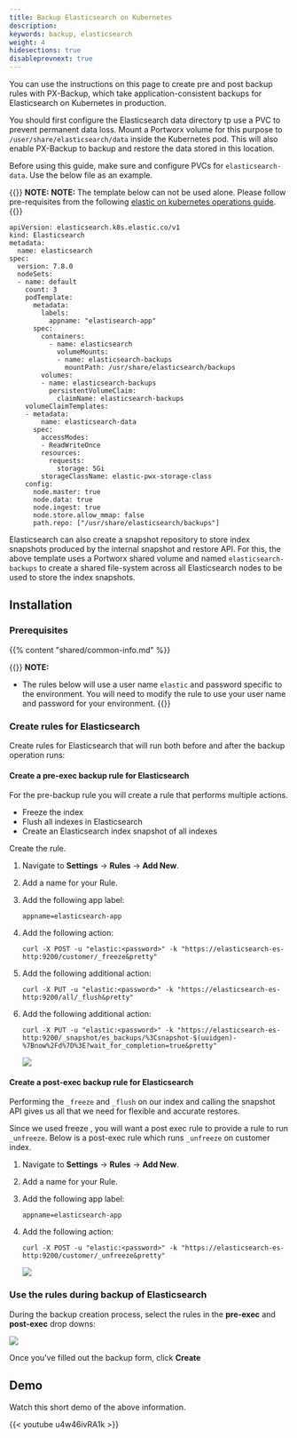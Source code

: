 ```yaml
---
title: Backup Elasticsearch on Kubernetes
description: 
keywords: backup, elasticsearch
weight: 4
hidesections: true
disableprevnext: true
---
```


You can use the instructions on this page to create pre and post backup rules with PX-Backup, which take application-consistent backups for Elasticsearch on Kubernetes in production.

You should first configure the Elasticsearch data directory tp use a PVC to prevent permanent data loss. Mount a Portworx volume for this purpose to `/user/share/elasticsearch/data` inside the Kubernetes pod. This will also enable PX-Backup to backup and restore the data stored in this location.

Before using this guide, make sure and configure PVCs for `elasticsearch-data`. Use the below file as an example. 

{{<info>}}
**NOTE:** 
**NOTE:** The template below can not be used alone. Please follow pre-requisites from the following [elastic on kubernetes operations guide](https://www.elastic.co/guide/en/cloud-on-k8s/current/k8s-deploy-eck.html).
{{</info>}}


```
apiVersion: elasticsearch.k8s.elastic.co/v1
kind: Elasticsearch
metadata:
  name: elasticsearch
spec:
  version: 7.8.0
  nodeSets:
  - name: default
    count: 3
    podTemplate:
      metadata:
        labels:
          appname: "elastisearch-app"
      spec:
        containers:
          - name: elasticsearch
            volumeMounts:
            - name: elasticsearch-backups
              mountPath: /usr/share/elasticsearch/backups
        volumes:
        - name: elasticsearch-backups
          persistentVolumeClaim:
            claimName: elasticsearch-backups
    volumeClaimTemplates:
    - metadata:
        name: elasticsearch-data
      spec:
        accessModes:
        - ReadWriteOnce
        resources:
          requests:
            storage: 5Gi
        storageClassName: elastic-pwx-storage-class
    config:
      node.master: true
      node.data: true
      node.ingest: true
      node.store.allow_mmap: false
      path.repo: ["/usr/share/elasticsearch/backups"]
```

Elasticsearch can also create a snapshot repository to store index snapshots produced by the internal snapshot and restore API. For this, the above template uses a Portworx shared volume and named `elasticsearch-backups` to create a shared file-system across all Elasticsearch nodes to be used to store the index snapshots.

## Installation

### Prerequisites

{{% content "shared/common-info.md" %}}

{{<info>}}
**NOTE:** 
* The rules below will use a user name `elastic` and password specific to the environment. You will need to modify the rule to use your user name and password for your environment.
{{</info>}}

### Create rules for Elasticsearch

Create rules for Elasticsearch that will run both before and after the backup operation runs:

#### Create a pre-exec backup rule for Elasticsearch

For the pre-backup rule you will create a rule that performs multiple actions.

- Freeze the index
- Flush all indexes in Elasticsearch
- Create an Elasticsearch index snapshot of all indexes

Create the rule.

1. Navigate to **Settings** → **Rules** → **Add New**.
2. Add a name for your Rule.
3. Add the following app label:

	```text
	appname=elasticsearch-app
	```

4. Add the following action:

	```text
	curl -X POST -u "elastic:<password>" -k "https://elasticsearch-es-http:9200/customer/_freeze&pretty"
	```

5. Add the following additional action:

	```text
	curl -X PUT -u "elastic:<password>" -k "https://elasticsearch-es-http:9200/all/_flush&pretty"
	```

6. Add the following additional action:

	```text
	curl -X PUT -u "elastic:<password>" -k "https://elasticsearch-es-http:9200/_snapshot/es_backups/%3Csnapshot-$(uuidgen)-%7Bnow%2Fd%7D%3E?wait_for_completion=true&pretty"
	```

    ![](/img/elastic-pre-rule.png)

#### Create a post-exec backup rule for Elasticsearch

Performing the `_freeze` and `_flush` on our index and calling the snapshot API gives us all that we need for flexible and accurate restores.

Since we used freeze , you will want a post exec rule to provide a rule to run `_unfreeze`. Below is a post-exec rule which runs `_unfreeze` on customer index.

1. Navigate to **Settings** → **Rules** → **Add New**.
2. Add a name for your Rule.
3. Add the following app label:

	```text
	appname=elasticsearch-app
	```

4. Add the following action:

	```text
	curl -X POST -u "elastic:<password>" -k "https://elasticsearch-es-http:9200/customer/_unfreeze&pretty"
	```

    ![](/img/elastic-post-rule.png)

### Use the rules during backup of Elasticsearch

During the backup creation process, select the rules in the **pre-exec** and **post-exec** drop downs:

![](/img/elastic-use-rules.png)

Once you've filled out the backup form, click **Create**

## Demo

Watch this short demo of the above information.

{{< youtube  u4w46ivRA1k >}}
